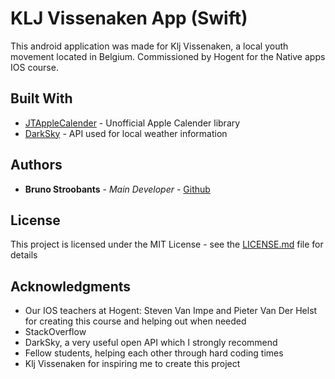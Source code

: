# KLJ Vissenaken App (Swift)

This android application was made for Klj Vissenaken, a local youth movement located in Belgium.
Commissioned by Hogent for the Native apps IOS course.




## Built With

* [JTAppleCalender](https://github.com/patchthecode/JTAppleCalendar) - Unofficial Apple Calender library
* [DarkSky](https://darksky.net/dev) - API used for local weather information

## Authors

* **Bruno Stroobants** - *Main Developer* - [Github](https://github.com/BrunoStr)

## License

This project is licensed under the MIT License - see the [LICENSE.md](LICENSE.md) file for details

## Acknowledgments
* Our IOS teachers at Hogent: Steven Van Impe and Pieter Van Der Helst for creating this course and helping out when needed
* StackOverflow
* DarkSky, a very useful open API which I strongly recommend
* Fellow students, helping each other through hard coding times
* Klj Vissenaken for inspiring me to create this project

